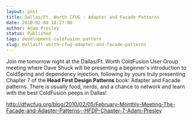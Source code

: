```yaml
---
layout: post
title: Dallas/Ft. Worth CFUG - Adapter and Facade Patterns
date: 2010-02-08 16:27:00
author: Adam Presley
status: Published
tags: development coldfusion pattern
slug: dallasft-worth-cfug-adapter-and-facade-patterns
---
```

Join me tomorrow night at the Dallas/Ft. Worth ColdFusion User Group
meeting where Dave Shuck will be presenting a beginner's introduction to
ColdSpring and dependency injection, following by yours truly presenting
Chapter 7 of the **Head First Design Patterns** book: Adapter and
Facade patterns. There is usually food, nerds, and a chance to network
and learn with the best ColdFusion peeps in Dallas!

<http://dfwcfug.org/blog/2010/02/05/February-Monthly-Meeting-The-Facade-and-Adapter-Patterns--HFDP-Chapter-7-Adam-Presley>
